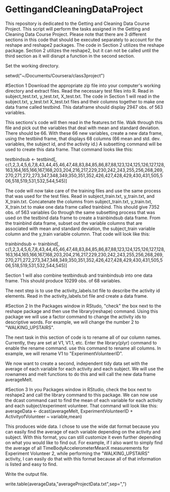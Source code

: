 GettingandCleaningDataProject
=============================

This repository is dedicated to the Getting and Cleaning Data Course Project.
This script will perform the tasks assigned in the Getting and Cleaning Data Course Project. Please note that there are 3 different sections in this code that should be executed separately to account for the reshape and reshape2 packages. The code in Section 2 utilizes the reshape package. Section 2 utilizes the reshape2, but it can not be called until the third section as it will disrupt a function in the second section.

Set the working directory.

 setwd("~/Documents/Coursera/class3project")
 
#Section 1
Download the appropriate zip file into your computer's working directory and extract files. Read the necessary test files into R. Read in subject_test.txt, y_test.txt, X_test.txt. The code in Section 1 will read in the subject.txt, y_test.txt X_test.txt files and their columns together to make one data frame called testbind. This dataframe should display 2947 obs. of 563 variables.

This sections's code will then read in the features.txt file. Walk through this file and pick out the variables that deal with mean and standard deviation. There should be 66. With these 66 new variables, create a new data frame, using the testbind frame, that displays 68 columns (66 mean and std. dev. variables, the subject id, and the activity id.) A subsetting command will be used to create this data frame. That command looks like this: 

testbindsub <- testbind[, c(1,2,3,4,5,6,7,8,43,44,45,46,47,48,83,84,85,86,87,88,123,124,125,126,127,128,163,164,165,166,167,168,203,204,216,217,229,230,242,243,255,256,268,269,270,271,272,273,347,348,349,350,351,352,426,427,428,429,430,431,505,506,518,519,531,532,544,545)]

The code will now take care of the training files and use the same process that was used for the test files. Read in subject_train.txt, y_train.txt, and X_train.txt. Concatenate the columns from subject_train.txt, y_train.txt, X_train.txt to make one data frame called trainbind. This should give 7352 obs. of 563 variables
Go through the same subsetting process that was used on the testbind data frame to create a trainbindsub data frame. From the trainbind data frame, subset out the variable columns that are associated with mean and standard deviation, the subject_train variable column and the y_train variable columnn. That code will look like this: 

trainbindsub <- trainbind[, c(1,2,3,4,5,6,7,8,43,44,45,46,47,48,83,84,85,86,87,88,123,124,125,126,127,128,163,164,165,166,167,168,203,204,216,217,229,230,242,243,255,256,268,269,270,271,272,273,347,348,349,350,351,352,426,427,428,429,430,431,505,506,518,519,531,532,544,545)]

Section 1 will also combine testbindsub and trainbindsub into one data frame. This should produce 10299 obs. of 68 variables.

The next step is to use the activity_labels.txt file to describe the activity id elements. Read in the activity_labels.txt file and create a data frame.

#Section 2
In the Packages window in RStudo, "check" the box next to the reshape package and then use the library(reshape) command. Using this package we will use a factor command to change the activity ids to descriptive words. For example, we will change the number 2 to "WALKING_UPSTAIRS".

The next task in this section of code is to rename all of our column names. Currently, they are set at V1, V1.1, etc. Enter the library(plyr) command to enable the rename command. use this command to rename all columns. In example, we will rename V1 to "ExperimentVolunteerID".
                      
We now want to create a second, independent tidy data set with the average of each variable for each activity and each subject. We will use the rownames and melt functions to do this and will call the new data frame averageMelt. 
                                                                                                             
#Section 3
In you Packages window in RStudio, check the box next to reshape2 and call the library command to this package. We can now use the dcast command cast to find the mean of each variable for each activity and each subject/experiment volunteer. That command will look like this: averageData <- dcast(averageMelt, ExperimentVolunteerID + ActivityofVolunteer ~ variable,mean)

This produces wide data. I chose to use the wide dat format because you can easily find the average of each variable depending on the activity and subject. With this format, you can still customize it even further depending on what you would like to find out. For example, if I also want to simply find the average of all TimeBodyAccelerometerMeanX measurements for Experiment Volunteer 2, while performing the "WALKING_UPSTAIRS" activity, I can easily do that with this format because all of that information is listed and easy to find.

Write the output file.

write.table(averageData,"averageProjectData.txt",sep=",")
